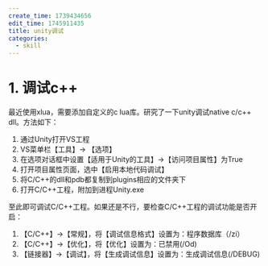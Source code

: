 ```yaml
---
create_time: 1739434656
edit_time: 1745911435
title: unity调试
categories:
  - skill
---
```



# 1. 调试c++

最近使用xlua，需要添加自定义的c lua库。研究了一下unity调试native c/c++ dll。方法如下：

1. 通过Unity打开VS工程
2. VS菜单栏【工具】-&gt; 【选项】
3. 在选项对话框中设置【适用于Unity的工具】-&gt;【访问项目属性】为True
4. 打开项目属性页面，选中【启用本地代码调试】
5. 将C/C++的dll和pdb都复制到plugins相应的文件夹下
6. 打开C/C++工程，附加到进程Unity.exe

至此即可调试C/C++工程。如果还是不行，要检查C/C++工程的调试功能是否开启：

1. 【C/C++】-&gt;【常规】，将【调试信息格式】设置为：程序数据库（/zi）
2. 【C/C++】-&gt;【优化】，将【优化】设置为：已禁用(/Od)
3. 【链接器】-&gt;【调试】，将【生成调试信息】设置为：生成调试信息(/DEBUG)


